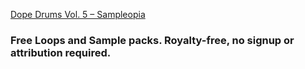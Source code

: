 [Dope Drums Vol. 5 – Sampleopia](https://www.sampletopia.org/2021/11/dope-drums-vol-5-sample-pack.html)

### Free Loops and Sample packs. Royalty-free, no signup or attribution required.
